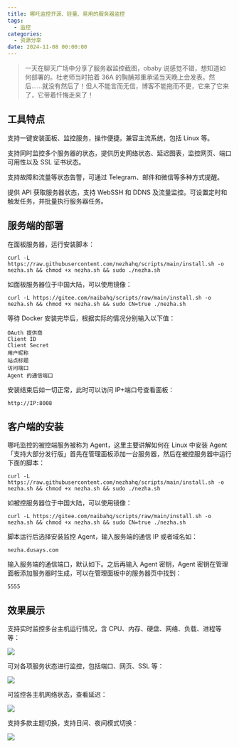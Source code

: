 ```yaml
---
title: 哪吒监控开源、轻量、易用的服务器监控
tags:
  - 监控
categories:
  - 资源分享
date: 2024-11-08 00:00:00
---
```


> 一天在聊天广场中分享了服务器监控截图，obaby 说感觉不错，想知道如何部署的。杜老师当时拍着 36A 的胸脯郑重承诺当天晚上会发表。然后……就没有然后了！但人不能言而无信，博客不能拖而不更，它来了它来了，它带着忏悔走来了！

<!-- more -->

## 工具特点

支持一键安装面板、监控服务，操作便捷。兼容主流系统，包括 Linux 等。

支持同时监控多个服务器的状态，提供历史网络状态、延迟图表，监控网页、端口可用性以及 SSL 证书状态。

支持故障和流量等状态告警，可通过 Telegram、邮件和微信等多种方式提醒。

提供 API 获取服务器状态，支持 WebSSH 和 DDNS 及流量监控。可设置定时和触发任务，并批量执行服务器任务。

## 服务端的部署

在面板服务器，运行安装脚本：

```
curl -L https://raw.githubusercontent.com/nezhahq/scripts/main/install.sh -o nezha.sh && chmod +x nezha.sh && sudo ./nezha.sh
```

如面板服务器位于中国大陆，可以使用镜像：

```
curl -L https://gitee.com/naibahq/scripts/raw/main/install.sh -o nezha.sh && chmod +x nezha.sh && sudo CN=true ./nezha.sh
```

等待 Docker 安装完毕后，根据实际的情况分别输入以下值：

```
OAuth 提供商
Client ID
Client Secret
用户昵称
站点标题
访问端口
Agent 的通信端口
```

安装结束后如一切正常，此时可以访问 IP+端口号查看面板：

```
http://IP:8008
```

## 客户端的安装

哪吒监控的被控端服务被称为 Agent，这里主要讲解如何在 Linux 中安装 Agent「支持大部分发行版」首先在管理面板添加一台服务器，然后在被控服务器中运行下面的脚本：

```
curl -L https://raw.githubusercontent.com/nezhahq/scripts/main/install.sh -o nezha.sh && chmod +x nezha.sh && sudo ./nezha.sh
```

如被控服务器位于中国大陆，可以使用镜像：

```
curl -L https://gitee.com/naibahq/scripts/raw/main/install.sh -o nezha.sh && chmod +x nezha.sh && sudo CN=true ./nezha.sh
```

脚本运行后选择安装监控 Agent，输入服务端的通信 IP 或者域名如：

```
nezha.dusays.com
```

输入服务端的通信端口，默认如下。之后再输入 Agent 密钥，Agent 密钥在管理面板添加服务器时生成，可以在管理面板中的服务器页中找到：

```
5555
```

## 效果展示

支持实时监控多台主机运行情况，含 CPU、内存、硬盘、网络、负载、进程等等：

![](https://cdn.dusays.com/2024/11/766-1.jpg)

可对各项服务状态进行监控，包括端口、网页、SSL 等：

![](https://cdn.dusays.com/2024/11/766-2.jpg)

可监控各主机网络状态，查看延迟：

![](https://cdn.dusays.com/2024/11/766-3.jpg)

支持多款主题切换，支持日间、夜间模式切换：

![](https://cdn.dusays.com/2024/11/766-4.jpg)